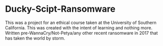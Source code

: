 # Ducky-Scipt-Ransomware
This was a project for an ethical course taken at the University of Southern California. This was created with the intent of learning and nothing more.
Written pre-WannaCry/Not-Petya/any other recent ransomware in 2017 that has taken the world by storm.
